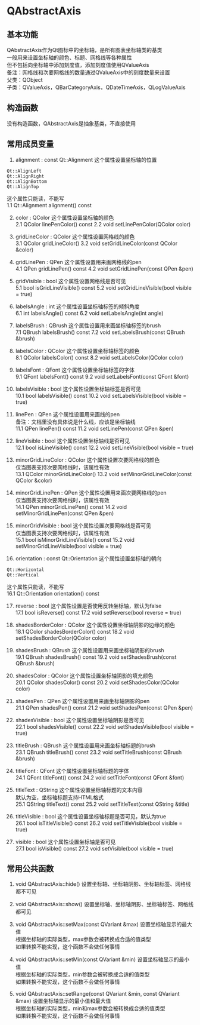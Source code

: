 # QAbstractAxis

## 基本功能
QAbstractAxis作为Qt图标中的坐标轴，是所有图表坐标轴类的基类  
一般用来设置坐标轴的颜色、标题、网格线等各种属性  
但不包括向坐标轴中添加刻度值，添加刻度值使用QValueAxis  
备注：网格线和次要网格线的数量通过QValueAxis中的刻度数量来设置  
父类：QObject  
子类：QValueAxis，QBarCategoryAxis，QDateTimeAxis，QLogValueAxis  


## 构造函数
没有构造函数，QAbstractAxis是抽象基类，不直接使用  


## 常用成员变量
1. alignment : const Qt::Alignment
这个属性设置坐标轴的位置  
```
Qt::AlignLeft
Qt::AlignRight
Qt::AlignBottom
Qt::AlignTop
```
这个属性只能读，不能写  
1.1 Qt::Alignment alignment() const

2. color : QColor
这个属性设置坐标轴的颜色  
2.1 QColor linePenColor() const
2.2 void setLinePenColor(QColor color)

3. gridLineColor : QColor
这个属性设置网格线的颜色  
3.1 QColor gridLineColor()
3.2 void setGridLineColor(const QColor &color)

4. gridLinePen : QPen
这个属性设置用来画网格线的pen  
4.1 QPen gridLinePen() const
4.2 void setGridLinePen(const QPen &pen)

5. gridVisible : bool
这个属性设置网格线是否可见  
5.1 bool isGridLineVisible() const
5.2 void setGridLineVisible(bool visible = true)

6. labelsAngle : int
这个属性设置坐标轴标签的倾斜角度  
6.1 int labelsAngle() const
6.2 void setLabelsAngle(int angle)

7. labelsBrush : QBrush
这个属性设置用来画坐标轴标签的brush  
7.1 QBrush labelsBrush() const
7.2 void setLabelsBrush(const QBrush &brush)

8. labelsColor : QColor
这个属性设置坐标轴标签的颜色  
8.1 QColor labelsColor() const
8.2 void setLabelsColor(QColor color)

9. labelsFont : QFont
这个属性设置坐标轴标签的字体  
9.1 QFont labelsFont() const
9.2 void setLabelsFont(const QFont &font)

10. labelsVisible : bool
这个属性设置坐标轴标签是否可见  
10.1 bool labelsVisible() const
10.2 void setLabelsVisible(bool visible = true)

11. linePen : QPen
这个属性设置用来画线的pen  
备注：文档里没有具体说是什么线，应该是坐标轴线  
11.1 QPen linePen() const
11.2 void setLinePen(const QPen &pen)

12. lineVisible : bool
这个属性设置坐标轴线是否可见  
12.1 bool isLineVisible() const
12.2 void setLineVisible(bool visible = true)

13. minorGridLineColor : QColor
这个属性设置次要网格线的颜色  
仅当图表支持次要网格线时，该属性有效  
13.1 QColor minorGridLineColor()
13.2 void setMinorGridLineColor(const QColor &color)

14. minorGridLinePen : QPen
这个属性设置用来画次要网格线的pen  
仅当图表支持次要网格线时，该属性有效  
14.1 QPen minorGridLinePen() const
14.2 void setMinorGridLinePen(const QPen &pen)

15. minorGridVisible : bool
这个属性设置次要网格线是否可见  
仅当图表支持次要网格线时，该属性有效  
15.1 bool isMinorGridLineVisible() const
15.2 void setMinorGridLineVisible(bool visible = true)

16. orientation : const Qt::Orientation
这个属性设置坐标轴的朝向  
```
Qt::Horizontal
Qt::Vertical
```
这个属性只能读，不能写  
16.1 Qt::Orientation orientation() const

17. reverse : bool
这个属性设置是否使用反转坐标轴，默认为false  
17.1 bool isReverse() const
17.2 void setReverse(bool reverse = true)

18. shadesBorderColor : QColor
这个属性设置坐标轴阴影的边缘的颜色  
18.1 QColor shadesBorderColor() const
18.2 void setShadesBorderColor(QColor color)

19. shadesBrush : QBrush
这个属性设置用来画坐标轴阴影的brush  
19.1 QBrush shadesBrush() const
19.2 void setShadesBrush(const QBrush &brush)

20. shadesColor : QColor
这个属性设置坐标轴阴影的填充颜色  
20.1 QColor shadesColor() const
20.2 void setShadesColor(QColor color)

21. shadesPen : QPen
这个属性设置用来画坐标轴阴影的pen  
21.1 QPen shadesPen() const
21.2 void setShadesPen(const QPen &pen)

22. shadesVisible : bool
这个属性设置坐标轴阴影是否可见  
22.1 bool shadesVisible() const
22.2 void setShadesVisible(bool visible = true)

23. titleBrush : QBrush
这个属性设置用来画坐标轴标题的brush  
23.1 QBrush titleBrush() const
23.2 void setTitleBrush(const QBrush &brush)

24. titleFont : QFont
这个属性设置坐标轴标题的字体  
24.1 QFont titleFont() const
24.2 void setTitleFont(const QFont &font)

25. titleText : QString
这个属性设置坐标轴标题的文本内容  
默认为空，坐标轴标题支持HTML格式  
25.1 QString titleText() const
25.2 void setTitleText(const QString &title)

26. titleVisible : bool
这个属性设置坐标轴标题是否可见，默认为true  
26.1 bool isTitleVisible() const
26.2 void setTitleVisible(bool visible = true)

27. visible : bool
这个属性设置坐标轴是否可见  
27.1 bool isVisible() const
27.2 void setVisible(bool visible = true)


## 常用公共函数
1. void QAbstractAxis::hide()
设置坐标轴、坐标轴阴影、坐标轴标签、网格线都不可见  

2. void QAbstractAxis::show()
设置坐标轴、坐标轴阴影、坐标轴标签、网格线都可见  

3. void QAbstractAxis::setMax(const QVariant &max)
设置坐标轴显示的最大值  
根据坐标轴的实际类型，max参数会被转换成合适的值类型  
如果转换不能实现，这个函数不会做任何事情  

4. void QAbstractAxis::setMin(const QVariant &min)
设置坐标轴显示的最小值  
根据坐标轴的实际类型，min参数会被转换成合适的值类型  
如果转换不能实现，这个函数不会做任何事情  

5. void QAbstractAxis::setRange(const QVariant &min, const QVariant &max)
设置坐标轴显示的最小值和最大值  
根据坐标轴的实际类型，min和max参数会被转换成合适的值类型  
如果转换不能实现，这个函数不会做任何事情  

